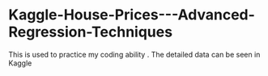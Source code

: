 # Kaggle-House-Prices---Advanced-Regression-Techniques
This is used to practice my coding ability . The detailed data can be seen in Kaggle
